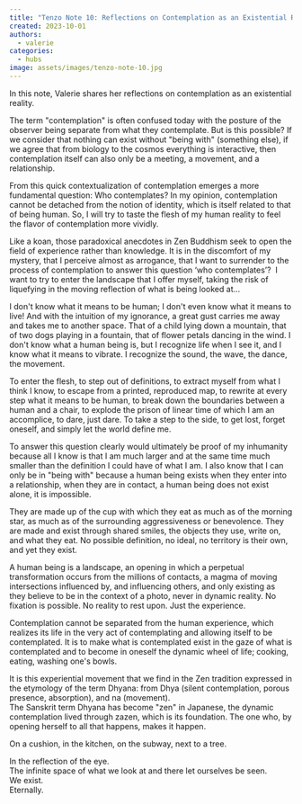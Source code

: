 ```yaml
---
title: "Tenzo Note 10: Reflections on Contemplation as an Existential Reality"
created: 2023-10-01
authors:
  - valerie
categories:
  - hubs
image: assets/images/tenzo-note-10.jpg
---
```

In this note, Valerie shares her reflections on contemplation as an existential reality. 

The term "contemplation" is often confused today with the posture of the observer being separate from what they contemplate. But is this possible? If we consider that nothing can exist without "being with" (something else), if we agree that from biology to the cosmos everything is interactive, then contemplation itself can also only be a meeting, a movement, and a relationship.

From this quick contextualization of contemplation emerges a more fundamental question: Who contemplates? In my opinion, contemplation cannot be detached from the notion of identity, which is itself related to that of being human. So, I will try to taste the flesh of my human reality to feel the flavor of contemplation more vividly.

Like a koan, those paradoxical anecdotes in Zen Buddhism seek to open the field of experience rather than knowledge. It is in the discomfort of my mystery, that I perceive almost as arrogance, that I want to surrender to the process of contemplation to answer this question ‘who contemplates’?  I want to try to enter the landscape that I offer myself, taking the risk of liquefying in the moving reflection of what is being looked at...

I don't know what it means to be human; I don't even know what it means to live! And with the intuition of my ignorance, a great gust carries me away and takes me to another space. That of a child lying down a mountain, that of two dogs playing in a fountain, that of flower petals dancing in the wind. I don't know what a human being is, but I recognize life when I see it, and I know what it means to vibrate. I recognize the sound, the wave, the dance, the movement.

To enter the flesh, to step out of definitions, to extract myself from what I think I know, to escape from a printed, reproduced map, to rewrite at every step what it means to be human, to break down the boundaries between a human and a chair, to explode the prison of linear time of which I am an accomplice, to dare, just dare. To take a step to the side, to get lost, forget oneself, and simply let the world define me.

To answer this question clearly would ultimately be proof of my inhumanity because all I know is that I am much larger and at the same time much smaller than the definition I could have of what I am. I also know that I can only be in "being with" because a human being exists when they enter into a relationship, when they are in contact, a human being does not exist alone, it is impossible.  

They are made up of the cup with which they eat as much as of the morning star, as much as of the surrounding aggressiveness or benevolence. They are made and exist through shared smiles, the objects they use, write on, and what they eat. No possible definition, no ideal, no territory is their own, and yet they exist. 

A human being is a landscape, an opening in which a perpetual transformation occurs from the millions of contacts, a magma of moving intersections influenced by, and influencing others, and only existing as they believe to be in the context of a photo, never in dynamic reality. No fixation is possible. No reality to rest upon. Just the experience.

Contemplation cannot be separated from the human experience, which realizes its life in the very act of contemplating and allowing itself to be contemplated. It is to make what is contemplated exist in the gaze of what is contemplated and to become in oneself the dynamic wheel of life; cooking, eating, washing one's bowls.

It is this experiential movement that we find in the Zen tradition expressed in the etymology of the term Dhyana: from Dhya (silent contemplation, porous presence, absorption), and na (movement).  
The Sanskrit term Dhyana has become "zen" in Japanese, the dynamic contemplation lived through zazen, which is its foundation. The one who, by opening herself to all that happens, makes it happen. 

On a cushion, in the kitchen, on the subway, next to a tree.

In the reflection of the eye.  
The infinite space of what we look at and there let ourselves be seen.  
We exist.  
Eternally.